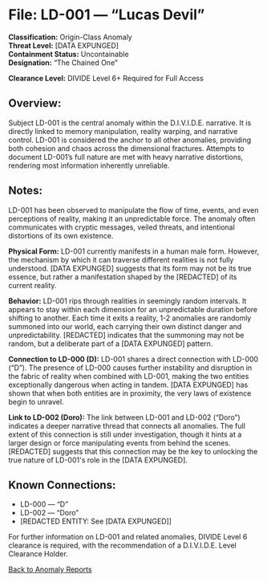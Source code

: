 # File: LD-001 — “Lucas Devil”  
**Classification:** Origin-Class Anomaly  
**Threat Level:** [DATA EXPUNGED]  
**Containment Status:** Uncontainable  
**Designation:** “The Chained One”

**Clearance Level:** DIVIDE Level 6+ Required for Full Access  

## Overview:  
Subject LD-001 is the central anomaly within the D.I.V.I.D.E. narrative. It is directly linked to memory manipulation, reality warping, and narrative control. LD-001 is considered the anchor to all other anomalies, providing both cohesion and chaos across the dimensional fractures. Attempts to document LD-001’s full nature are met with heavy narrative distortions, rendering most information inherently unreliable.

## Notes:  
LD-001 has been observed to manipulate the flow of time, events, and even perceptions of reality, making it an unpredictable force. The anomaly often communicates with cryptic messages, veiled threats, and intentional distortions of its own existence.

**Physical Form:** LD-001 currently manifests in a human male form. However, the mechanism by which it can traverse different realities is not fully understood. [DATA EXPUNGED] suggests that its form may not be its true essence, but rather a manifestation shaped by the [REDACTED] of its current reality.

**Behavior:** LD-001 rips through realities in seemingly random intervals. It appears to stay within each dimension for an unpredictable duration before shifting to another. Each time it exits a reality, 1-2 anomalies are randomly summoned into our world, each carrying their own distinct danger and unpredictability. [REDACTED] indicates that the summoning may not be random, but a deliberate part of a [DATA EXPUNGED] pattern.

**Connection to LD-000 (D):** LD-001 shares a direct connection with LD-000 (“D”). The presence of LD-000 causes further instability and disruption in the fabric of reality when combined with LD-001, making the two entities exceptionally dangerous when acting in tandem. [DATA EXPUNGED] has shown that when both entities are in proximity, the very laws of existence begin to unravel.

**Link to LD-002 (Doro):** The link between LD-001 and LD-002 (“Doro”) indicates a deeper narrative thread that connects all anomalies. The full extent of this connection is still under investigation, though it hints at a larger design or force manipulating events from behind the scenes. [REDACTED] suggests that this connection may be the key to unlocking the true nature of LD-001's role in the [DATA EXPUNGED].

## Known Connections:  
- LD-000 — “D”  
- LD-002 — “Doro”  
- [REDACTED ENTITY: See [DATA EXPUNGED]]


For further information on LD-001 and related anomalies, DIVIDE Level 6 clearance is required, with the recommendation of a D.I.V.I.D.E. Level Clearance Holder.

[Back to Anomaly Reports](anomaly_reports.md)
